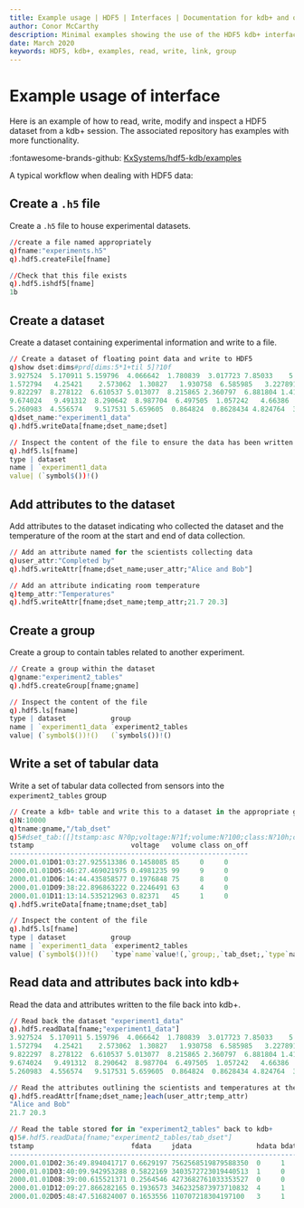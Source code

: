 ```yaml
---
title: Example usage | HDF5 | Interfaces | Documentation for kdb+ and q
author: Conor McCarthy
description: Minimal examples showing the use of the HDF5 kdb+ interface 
date: March 2020
keywords: HDF5, kdb+, examples, read, write, link, group
---
```

# Example usage of interface 

Here is an example of how to read, write, modify and inspect a HDF5 dataset from a kdb+ session. The associated repository has examples with more functionality.

:fontawesome-brands-github: 
[KxSystems/hdf5-kdb/examples](https://github.com/KxSystems/hdf5-kdb/tree/master/examples)

A typical workflow when dealing with HDF5 data:

## Create a `.h5` file 

Create a `.h5` file to house experimental datasets.

```q
//create a file named appropriately
q)fname:"experiments.h5"
q).hdf5.createFile[fname]

//Check that this file exists
q).hdf5.ishdf5[fname]
1b
```

## Create a dataset 

Create a dataset containing experimental information and write to a file.

```q
// Create a dataset of floating point data and write to HDF5
q)show dset:dims#prd[dims:5*1+til 5]?10f
3.927524  5.170911 5.159796  4.066642  1.780839  3.017723 7.85033    5.347096..
1.572794   4.25421    2.573062  1.30827   1.930758  6.585985   3.227891 3.888..
9.822297  8.278122  6.610537 5.013077  8.215865 2.360797  6.881804 1.411613  ..
9.674024   9.491312  8.290642  8.987704  6.497505  1.057242   4.66386   8.425..
5.260983  4.556574   9.517531 5.659605  0.864824  0.8628434 4.824764  3.95274..
q)dset_name:"experiment1_data"
q).hdf5.writeData[fname;dset_name;dset]

// Inspect the content of the file to ensure the data has been written to file
q).hdf5.ls[fname]
type | dataset
name | `experiment1_data
value| (`symbol$())!()
```


## Add attributes to the dataset 

Add attributes to the dataset indicating who collected the dataset and the temperature of the room at the start and end of data collection.


```q
// Add an attribute named for the scientists collecting data
q)user_attr:"Completed by"
q).hdf5.writeAttr[fname;dset_name;user_attr;"Alice and Bob"]

// Add an attribute indicating room temperature
q)temp_attr:"Temperatures"
q).hdf5.writeAttr[fname;dset_name;temp_attr;21.7 20.3]
```


## Create a group 

Create a group to contain tables related to another experiment.

```q
// Create a group within the dataset
q)gname:"experiment2_tables"
q).hdf5.createGroup[fname;gname]

// Inspect the content of the file
q).hdf5.ls[fname]
type | dataset           group
name | `experiment1_data `experiment2_tables
value| (`symbol$())!()   (`symbol$())!()
```


## Write a set of tabular data 

Write a set of tabular data collected from sensors into the `experiment2_tables` group

```q
// Create a kdb+ table and write this to a dataset in the appropriate group
q)N:10000
q)tname:gname,"/tab_dset"
q)5#dset_tab:([]tstamp:asc N?0p;voltage:N?1f;volume:N?100;class:N?10h;on_off:N?0b)
tstamp                        voltage   volume class on_off
-----------------------------------------------------------
2000.01.01D01:03:27.925513386 0.1458085 85     0     0     
2000.01.01D05:46:27.469021975 0.4981235 99     9     0     
2000.01.01D06:14:44.435858577 0.1976848 75     8     0     
2000.01.01D09:38:22.896863222 0.2246491 63     4     0     
2000.01.01D11:13:14.535212963 0.82371   45     1     0     
q).hdf5.writeData[fname;tname;dset_tab]

// Inspect the content of the file
q).hdf5.ls[fname]
type | dataset           group                                               ..
name | `experiment1_data `experiment2_tables                                 ..
value| (`symbol$())!()   `type`name`value!(,`group;,`tab_dset;,`type`name`val..
```


## Read data and attributes back into kdb+

Read the data and attributes written to the file back into kdb+.

```q
// Read back the dataset "experiment1_data"
q).hdf5.readData[fname;"experiment1_data"]
3.927524  5.170911 5.159796  4.066642  1.780839  3.017723 7.85033    5.347096..
1.572794   4.25421    2.573062  1.30827   1.930758  6.585985   3.227891 3.888..
9.822297  8.278122  6.610537 5.013077  8.215865 2.360797  6.881804 1.411613  ..
9.674024   9.491312  8.290642  8.987704  6.497505  1.057242   4.66386   8.425..
5.260983  4.556574   9.517531 5.659605  0.864824  0.8628434 4.824764  3.95274..

// Read the attributes outlining the scientists and temperatures at the time of the experiment
q).hdf5.readAttr[fname;dset_name;]each(user_attr;temp_attr)
"Alice and Bob"
21.7 20.3

// Read the table stored for in "experiment2_tables" back to kdb+
q)5#.hdf5.readData[fname;"experiment2_tables/tab_dset"]
tstamp                        fdata     jdata                hdata bdata
------------------------------------------------------------------------
2000.01.01D02:36:49.894041717 0.6629197 7562568519879588350  0     1    
2000.01.01D03:40:09.942953288 0.5822169 3403572723019440513  1     0    
2000.01.01D08:39:00.615521371 0.2564546 4273682761033353527  0     0    
2000.01.01D12:09:27.866282165 0.1936573 3462325873973710832  4     1    
2000.01.02D05:48:47.516824007 0.1653556 110707218304197100   3     1    
```

